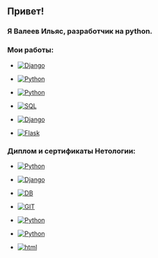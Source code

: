 ## Привет!  

### Я **Валеев Ильяс**, разработчик на python.  

### Мои работы:  
* [![Django](https://img.shields.io/badge/-Дипломный_проект_"API_сервис_заказа_товаров_для_розничных_сетей"-darkyellow?style=social&logo=Django)](https://github.com/heymaker279/python-final-diplom)


* [![Python](https://img.shields.io/badge/-Курсовой_проект_"Резервное_копирование_файлов_на_яндекс_диск"-darkyellow?style=social&logo=python)](https://github.com/heymaker279/Final_homework_of_course)

* [![Python](https://img.shields.io/badge/-Командный_курсовой_проект_"VK_Bot_Vkinder_на_python"-darkyellow?style=social&logo=python)](https://github.com/heymaker279/adpy-team-diplom-main_26_may_2022)

* [![SQL](https://img.shields.io/badge/-Домашние_работы_"Базы_данных_для_python_разработчиков"-darkyellow?style=social&logo=Postgresql)](https://github.com/heymaker279/heymaker279/blob/master/links/db.md)

* [![Django](https://img.shields.io/badge/-Домашние_работы_по_курсу_"django"-darkyellow?style=social&logo=Django)](https://github.com/heymaker279/heymaker279/blob/master/links/django.md)

* [![Flask](https://img.shields.io/badge/-Домашние_работы_"flask,_asyncio,_aiohttp,_docker,_docker_compose,_celery"-darkyellow?style=social&logo=Flask)](https://github.com/heymaker279/heymaker279/blob/master/links/web.md)

### Диплом и сертификаты Нетологии:

* [![Python](https://img.shields.io/badge/-Диплом_о_профессиональной_переподготовке-darkyellow?style=social&logo=Python)](https://github.com/heymaker279/heymaker279/blob/master/certificates/Диплом%20Валеев%20Ильяс%20ПП%209786.pdf)

* [![Django](https://img.shields.io/badge/-Django:_создание_функциональных_веб_приложений-darkyellow?style=social&logo=Django)](https://github.com/heymaker279/heymaker279/blob/master/certificates/Django.pdf)

* [![DB](https://img.shields.io/badge/-Базы_данных_для_Python_разработчиков-darkyellow?style=social&logo=Postgresql)](https://github.com/heymaker279/heymaker279/blob/master/certificates/Базы%20данных%20для%20Pyhon%20разработчиков.pdf)

* [![GIT](https://img.shields.io/badge/-Git:_система_контроля_версий-darkyellow?style=social&logo=GIT)](https://github.com/heymaker279/heymaker279/blob/master/certificates/GIT%20-%20система%20контроля%20версий.pdf)

* [![Python](https://img.shields.io/badge/-Профессиональная_работа_с_Python-darkyellow?style=social&logo=Python)](https://github.com/heymaker279/heymaker279/blob/master/certificates/Профессиональная%20работа%20с%20Python.pdf)

* [![Python](https://img.shields.io/badge/-Основы_языка_программирования_Python-darkyellow?style=social&logo=Python)](https://github.com/heymaker279/heymaker279/blob/master/certificates/основы%20языка%20программирования.pdf)

* [![html](https://img.shields.io/badge/-Основы_верстки_сайта-darkyellow?style=social&logo=HTML5)](https://github.com/heymaker279/heymaker279/blob/master/certificates/Основы%20верстки%20сайта.pdf)
